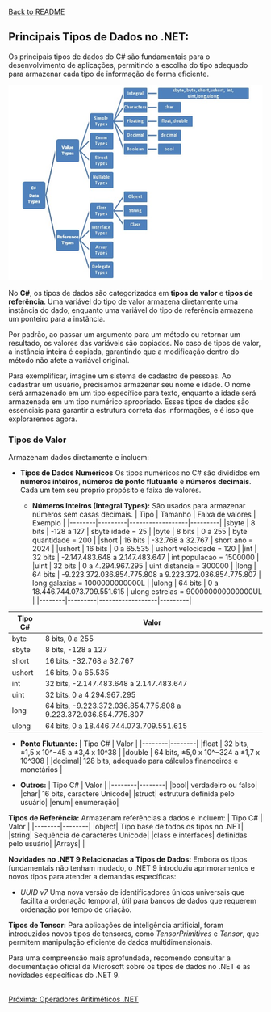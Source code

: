 [Back to README](../README.md)

## Principais Tipos de Dados no .NET:
Os principais tipos de dados do C# são fundamentais para o desenvolvimento de aplicações, permitindo a escolha do tipo adequado para armazenar cada tipo de informação de forma eficiente.

![](img/data-types.jpg)

No **C#**, os tipos de dados são categorizados em **tipos de valor** e **tipos de referência**. Uma variável do tipo de valor 
armazena diretamente uma instância do dado, enquanto uma variável do tipo de referência armazena um ponteiro para a instância.

Por padrão, ao passar um argumento para um método ou retornar um resultado, os valores das variáveis são copiados. No caso de tipos de valor, a instância inteira é copiada, garantindo que a modificação dentro do método não afete a variável original.

Para exemplificar, imagine um sistema de cadastro de pessoas. Ao cadastrar um usuário, precisamos armazenar seu nome e idade. O nome será armazenado em um tipo específico para texto, enquanto a idade será armazenada em um tipo numérico apropriado. Esses tipos de dados são essenciais para garantir a estrutura correta das informações, e é isso que exploraremos agora.

### Tipos de Valor
Armazenam dados diretamente e incluem:​

- **Tipos de Dados Numéricos**
Os tipos numéricos no C# são divididos em **números inteiros**, **números de ponto flutuante** e **números decimais**. 
Cada um tem seu próprio propósito e faixa de valores.

  - **Números Inteiros (Integral Types):**
São usados para armazenar números sem casas decimais.
| Tipo   | Tamanho | Faixa de valores | Exemplo |
|--------|---------|------------------|---------|
|sbyte   | 8 bits	 | -128 a 127	      | sbyte idade = 25 |
|byte	   | 8 bits	 | 0 a 255	        | byte quantidade = 200 |
|short	 | 16 bits | -32.768 a 32.767	| short ano = 2024 |
|ushort	 | 16 bits |	0 a 65.535	    | ushort velocidade = 120 |
|int	   | 32 bits |	-2.147.483.648 a 2.147.483.647 | int populacao = 1500000 |
|uint	   | 32 bits |	0 a 4.294.967.295	| uint distancia = 300000 |
|long	   | 64 bits |	-9.223.372.036.854.775.808 a 9.223.372.036.854.775.807	| long galaxias = 1000000000000L |
|ulong	 | 64 bits |	0 a 18.446.744.073.709.551.615	| ulong estrelas = 900000000000000UL |
|--------|---------|------------------|---------|


| Tipo C# | Valor  |
|--------|--------|
|byte | 8 bits, 0 a 255 |
|sbyte | 8 bits, -128 a 127 |
|short | 16 bits, -32.768 a 32.767 |
|ushort | 16 bits, 0 a 65.535
|int | 32 bits, -2.147.483.648 a 2.147.483.647 |
|uint | 32 bits, 0 a 4.294.967.295 |
|long | 64 bits, -9.223.372.036.854.775.808 a 9.223.372.036.854.775.807 |
|ulong | 64 bits, 0 a 18.446.744.073.709.551.615 |

- **Ponto Flutuante:**
| Tipo C# | Valor  |
|--------|--------|
|float | 32 bits, ±1,5 x 10^−45 a ±3,4 x 10^38 |
|double | 64 bits, ±5,0 x 10^−324 a ±1,7 x 10^308 |
|decimal| 128 bits, adequado para cálculos financeiros e monetários |
  
- **Outros:**
| Tipo C# | Valor  |
|--------|--------|
|bool| verdadeiro ou falso|
|char| 16 bits, caractere Unicode|
|struct| estrutura definida pelo usuário|
|enum| enumeração|
  
**Tipos de Referência:** 
Armazenam referências a dados e incluem:​
| Tipo C# | Valor  |
|--------|--------|
|object| Tipo base de todos os tipos no .NET|
|string| Sequência de caracteres Unicode|​
|class e interfaces| definidas pelo usuário|
|Arrays|  |

**Novidades no .NET 9 Relacionadas a Tipos de Dados:**
Embora os tipos fundamentais não tenham mudado, o .NET 9 introduziu aprimoramentos e novos tipos para atender a demandas específicas:​

- *UUID v7* Uma nova versão de identificadores únicos universais que facilita a ordenação temporal, útil para bancos de dados que requerem ordenação por tempo de criação. ​

**Tipos de Tensor:** 
Para aplicações de inteligência artificial, foram introduzidos novos tipos de tensores, como *TensorPrimitives* e *Tensor<T>*, que permitem manipulação eficiente de dados multidimensionais. ​

Para uma compreensão mais aprofundada, recomendo consultar a documentação oficial da Microsoft sobre os tipos de dados no .NET e as novidades específicas do .NET 9.

<br/>
<div style="display: flex; justify-content: space-between;">  
  <a href="arithmetic-operators.md">Próxima: Operadores Aritiméticos .NET</a>
</div>

